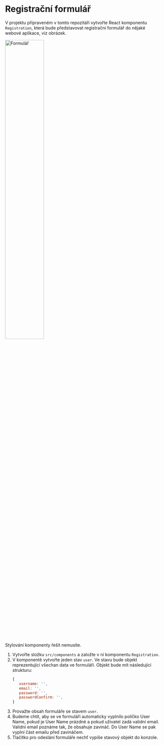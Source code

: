 # Registrační formulář

V projektu připraveném v tomto repozitáři vytvořte React komponentu `Registration`, která bude představovat registrační formulář do nějaké webové aplikace, viz obrázek.

<img src="./zadani/registrace.png" alt="Formulář" width="50%" height="auto" />

Stylování komponenty řešit nemusíte.

1. Vytvořte složku `src/components` a založte v ní komponentu `Registration`. 
1. V komponentě vytvořte jeden stav `user`. Ve stavu bude objekt reprezentující všechan data ve formuláři. Objekt bude mít následující strukturu:
   ```js
   {
      username: '',
      email: '',
      password: '',
      passwordConfirm: '',
   }
   ```
1. Provažte obsah formuláře se stavem `user`.
1. Budeme chtít, aby se ve formuláři automaticky vyplnilo políčko User Name, pokud je User Name prázdné a pokud uživatel zadá validní email. Validní email poznáme tak, že obsahuje zavináč. Do User Name se pak vyplní část emailu před zavináčem. 
1. Tlačítko pro odeslání formuláře nechť vypíše stavový objekt do konzole. 